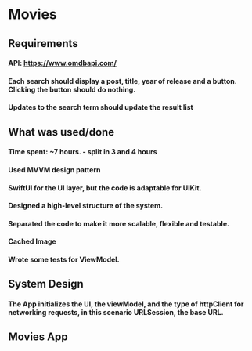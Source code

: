 # Movies

## Requirements
#### API: https://www.omdbapi.com/
#### Each search should display a post, title, year of release and a button. Clicking the button should do nothing.
#### Updates to the search term should update the result list

## What was used/done
#### Time spent: ~7 hours. - split in 3 and 4 hours
#### Used MVVM design pattern
#### SwiftUI for the UI layer, but the code is adaptable for UIKit.
#### Designed a high-level structure of the system.
#### Separated the code to make it more scalable, flexible and testable.
#### Cached Image
#### Wrote some tests for ViewModel.

## System Design
#### The App initializes the UI, the viewModel, and the type of httpClient for networking requests, in this scenario URLSession, the base URL.

## Movies App

